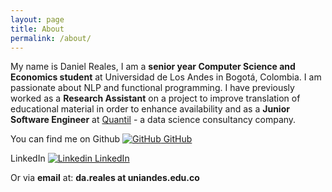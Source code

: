 ```yaml
---
layout: page
title: About
permalink: /about/
---
```


My name is Daniel Reales, I am a **senior year Computer Science and Economics student** at Universidad de Los Andes in Bogotá, Colombia. I am passionate about NLP and functional programming. I have previously worked as a **Research Assistant** on a project to improve translation of educational material in order to enhance availability and as a **Junior Software Engineer** at [Quantil](https://quantil.co/) - a data science consultancy company.

You can find me on Github
[![GitHub](https://i.stack.imgur.com/tskMh.png) GitHub](https://github.com/danielrealesp)

LinkedIn
[![Linkedin](https://i.stack.imgur.com/gVE0j.png) LinkedIn](https://www.linkedin.com/in/daniel-reales-203224213)

Or via **email** at: **da.reales at uniandes.edu.co**
